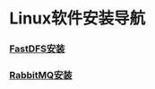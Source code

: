 # Linux软件安装导航

### [FastDFS安装](https://github.com/Dashan-IZ/Notes/blob/master/Markdown/Linux_Install/FastDFS_Install/FastDFS_Install.md)

### [RabbitMQ安装](https://github.com/Dashan-IZ/Notes/blob/master/Markdown/Linux_Install/RabbitMQ_Install/RabbitMQ_Install.md)
